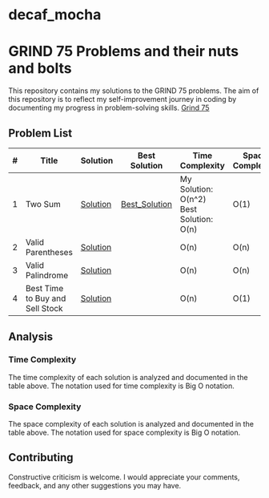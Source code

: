 # decaf_mocha
# GRIND 75 Problems and their nuts and bolts

This repository contains my solutions to the GRIND 75 problems. The aim of this repository is to reflect my self-improvement journey in coding by documenting my progress in problem-solving skills. [Grind 75](https://www.techinterviewhandbook.org/grind75)

## Problem List

| # | Title | Solution | Best Solution | Time Complexity | Space Complexity |
| --- | --- | --- | --- | --- | --- |
| 1 | Two Sum | [Solution](./1_Two_Sum.py) | [Best_Solution](./1_Two_Sum_Best_Solution.py) | My Solution: O(n^2)  <br>Best Solution: O(n)| O(1) |
| 2 | Valid Parentheses | [Solution](./20_Valid_Parentheses.py) |  | O(n) | O(n) |
| 3 | Valid Palindrome| [Solution](./125_Valid_Palindrome.py) || O(n) | O(n) |
| 4 | Best Time to Buy and Sell Stock | [Solution](./121_Best_Time_to_Buy_and_Sell_Stock.py) || O(n) | O(1) |

## Analysis

### Time Complexity

The time complexity of each solution is analyzed and documented in the table above. The notation used for time complexity is Big O notation.

### Space Complexity

The space complexity of each solution is analyzed and documented in the table above. The notation used for space complexity is Big O notation.

## Contributing
Constructive criticism is welcome. I would appreciate your comments, feedback, and any other suggestions you may have.

